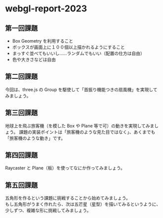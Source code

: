 # webgl-report-2023

## 第一回課題
- Box Geometry を利用すること
- ボックスが画面上に１００個以上描かれるようにすること
- まっすぐ並べてもいいし……ランダムでもいい（配置の仕方は自由）
- 色や大きさなどは自由

## 第二回課題
今回は、three.js の Group を駆使して「首振り機能つきの扇風機」を実現してみましょう。

## 第三回課題
地球上を飛ぶ旅客機（を模した Box や Plane 等で可）の動きを実現してみましょう。
課題の実装ポイントは「旅客機のような見た目ではなく」、あくまでも「旅客機のような動き」です。

## 第四回課題
Raycaster と Plane（板）を使ってなにか作ってみましょう。

## 第五回課題
五角形を作るという課題に挑戦することから始めてみましょう。  
もし五角形がうまく作れたら、次は五芒星（星型）を描いてみるというように、少しずつ、複雑な形に挑戦してみましょう。



